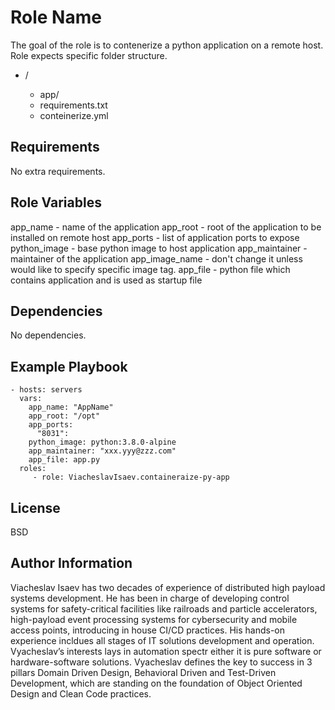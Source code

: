 Role Name
=========

The goal of the role is to contenerize a python application on a remote host. 
Role expects specific folder structure.

- <root>/
  - app/
  - requirements.txt
  - conteinerize.yml

Requirements
------------

No extra requirements.

Role Variables
--------------

app_name  - name of the application
app_root  - root of the application to be installed on remote host
app_ports - list of application ports to expose
python_image   - base python image to host application
app_maintainer - maintainer of the application
app_image_name - don't change it unless would like to specify specific image tag.
app_file       - python file which contains application and is used as startup file

Dependencies
------------

No dependencies.

Example Playbook
----------------

    - hosts: servers
      vars:
        app_name: "AppName"
        app_root: "/opt"
        app_ports:
          "8031":
        python_image: python:3.8.0-alpine
        app_maintainer: "xxx.yyy@zzz.com"
        app_file: app.py
      roles:
         - role: ViacheslavIsaev.containeraize-py-app

License
-------

BSD

Author Information
------------------

Viacheslav Isaev has two decades of experience of distributed high payload systems development. He has been in charge of developing control systems for safety-critical facilities like railroads and particle accelerators, high-payload event processing systems for cybersecurity and mobile access points, introducing in house CI/CD practices. His hands-on experience incldues all stages of IT solutions development and operation. Vyacheslav’s interests lays in automation spectr either it is pure software or hardware-software solutions. Vyacheslav defines the key to success in 3 pillars  Domain Driven Design, Behavioral Driven and Test-Driven Development, which are standing on the foundation of  Object Oriented Design and Clean Code practices.
